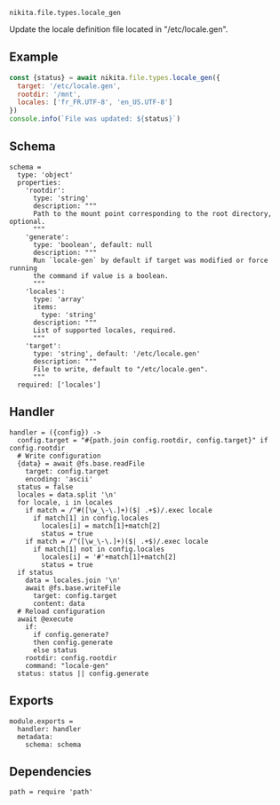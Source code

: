 
`nikita.file.types.locale_gen`

Update the locale definition file located in "/etc/locale.gen".

## Example

```js
const {status} = await nikita.file.types.locale_gen({
  target: '/etc/locale.gen',
  rootdir: '/mnt',
  locales: ['fr_FR.UTF-8', 'en_US.UTF-8']
})
console.info(`File was updated: ${status}`)
```

## Schema

    schema =
      type: 'object'
      properties:
        'rootdir':
          type: 'string'
          description: """
          Path to the mount point corresponding to the root directory, optional.
          """
        'generate':
          type: 'boolean', default: null
          description: """
          Run `locale-gen` by default if target was modified or force running
          the command if value is a boolean.
          """
        'locales':
          type: 'array'
          items:
            type: 'string'
          description: """
          List of supported locales, required.
          """
        'target':
          type: 'string', default: '/etc/locale.gen'
          description: """
          File to write, default to "/etc/locale.gen".
          """
      required: ['locales']

## Handler

    handler = ({config}) ->
      config.target = "#{path.join config.rootdir, config.target}" if config.rootdir
      # Write configuration
      {data} = await @fs.base.readFile
        target: config.target
        encoding: 'ascii'
      status = false
      locales = data.split '\n'
      for locale, i in locales
        if match = /^#([\w_\-\.]+)($| .+$)/.exec locale
          if match[1] in config.locales
            locales[i] = match[1]+match[2]
            status = true
        if match = /^([\w_\-\.]+)($| .+$)/.exec locale
          if match[1] not in config.locales
            locales[i] = '#'+match[1]+match[2]
            status = true
      if status
        data = locales.join '\n'
        await @fs.base.writeFile
          target: config.target
          content: data
      # Reload configuration
      await @execute
        if:
          if config.generate?
          then config.generate
          else status
        rootdir: config.rootdir
        command: "locale-gen"
      status: status || config.generate

## Exports

    module.exports =
      handler: handler
      metadata:
        schema: schema

## Dependencies

    path = require 'path'
